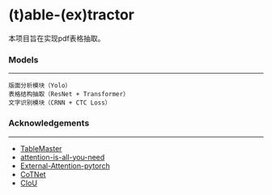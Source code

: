 # (t)able-(ex)tractor

本项目旨在实现pdf表格抽取。

### Models

------------------------

    版面分析模块（Yolo）
    表格结构抽取（ResNet + Transformer）
    文字识别模块（CRNN + CTC Loss）

### Acknowledgements

------------------------

+ [TableMaster](https://github.com/JiaquanYe/TableMASTER-mmocr)
+ [attention-is-all-you-need](https://github.com/jadore801120/attention-is-all-you-need-pytorch)
+ [External-Attention-pytorch](https://github.com/xmu-xiaoma666/External-Attention-pytorch)
+ [CoTNet](https://github.com/JDAI-CV/CoTNet/)
+ [CIoU](https://github.com/Zzh-tju/DIoU-darknet)